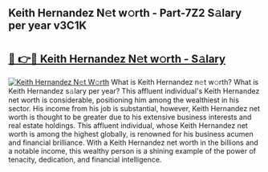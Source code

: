## Keith Hernandez N𝚎t w𝚘rth - Part-7Z2 S𝚊lary per year v3C1K

# <h2><a href="http://gc0bwz.nevu.top/?p=Keith+Hernandez">🔗 👉🔴 Keith Hernandez N𝚎t w𝚘rth - S𝚊lary</a></h2>

[![Keith Hernandez N𝚎t W𝚘rth](https://i.imgur.com/Oavwk0R.jpeg)](http://gc0bwz.nevu.top/?p=Keith+Hernandez)
What is Keith Hernandez n𝚎t w𝚘rth? What is Keith Hernandez s𝚊lary per year?
This affluent individual's Keith Hernandez net worth is considerable, positioning him among the wealthiest in his sector. His income from his job is substantial, however, Keith Hernandez net worth is thought to be greater due to his extensive business interests and real estate holdings. This affluent individual, whose Keith Hernandez net worth is among the highest globally, is renowned for his business acumen and financial brilliance. With a Keith Hernandez net worth in the billions and a notable income, this wealthy person is a shining example of the power of tenacity, dedication, and financial intelligence.
